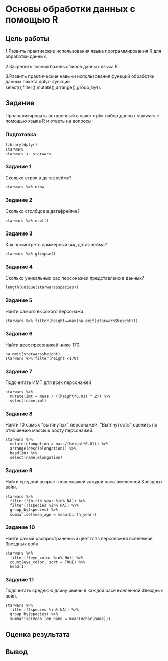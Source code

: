 
# Основы обработки данных с помощью R


## Цель работы
1.Развить практиеские использования языка программирования R для обработки данных.

2.Закрепить знания базовых типов данных языка R.

3.Развить практические навыки использования функций обработки данных пакета dplyr-функции select(),filter(),mutate(),arrange(),group_by().

## Задание
Проанализировать встроенный в пакет dplyr набор данных starwars с помощью языка R и ответь на вопросы:
### Подготовка
```{r}
library(dplyr)
starwars
starwars <- starwars
```
### Задание 1
Сколько строк в датафрейме?
```{r}
starwars %>% nrow
```


### Задание 2
Сколько столбцов в датафрейме?
```{r}
starwars %>% ncol()
```

### Задание 3
Как посмотреть примерный вид датафрейма?
```{r}
starwars %>% glimpse()
```

### Задание 4
Сколько уникальных рас персонажей представлено в данных?
```{r}
length(unique(starwars$species))
```
### Задание 5
Найти самого высокого персонажа.
```{r}
starwars %>% filter(height==max(na.omit(starwars$height)))
```

### Задание 6
Найти всех пресонажей ниже 170.
```{r}
na.omit(starwars$height)
starwars %>% filter(height <170)
```


### Задание 7
Подсчитать ИМТ для всех персонажей
```{r}
starwars %>%
  mutate(imt = mass / ((height*0.01) ^ 2)) %>%
  select(name,imt)
```
### Задание 8
Найти 10 самых "вытянутых" персонажей. "Вытянутость" оценить по отношению массы к росту персонажей.
```{r}
starwars %>%
  mutate(elongation = mass/(height*0.01)) %>%
  arrange(desc(elongation)) %>%
  head(10) %>%
  select(name,elongation)
```

### Задание 9
Найти средний возраст персонажей каждой расы вселенной Звездных войн.
```{r}
starwars %>%
  filter(!(birth_year %in% NA)) %>% 
  filter(!(species %in% NA)) %>%
  group_by(species) %>%
  summarise(mean_age = mean(birth_year))
```
### Задание 10
Найти самый распространенный цвет глаз персонажей вселенной Звездных войн.
```{r}
starwars %>%
  filter(!(eye_color %in% NA)) %>%
  count(eye_color, sort = TRUE) %>%
  head(1)
```

### Задание 11
Подсчитать среднюю длину имени в каждой расе вселенной Звездных войн.
```{r}
starwars %>%
  filter(!(species %in% NA)) %>%
  group_by(species) %>%
  summarise(mean_len_name = mean(nchar(name)))
```


## Оценка результата
## Вывод

